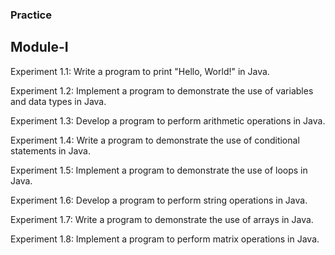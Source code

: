 ### Practice
## Module-I
Experiment 1.1: Write a program to print "Hello, World!" in Java. 

Experiment 1.2: Implement a program to demonstrate the use of variables and data types in Java. 

Experiment 1.3: Develop a program to perform arithmetic operations in Java. 

Experiment 1.4: Write a program to demonstrate the use of conditional statements in Java. 

Experiment 1.5: Implement a program to demonstrate the use of loops in Java. 

Experiment 1.6: Develop a program to perform string operations in Java. 

Experiment 1.7: Write a program to demonstrate the use of arrays in Java. 

Experiment 1.8: Implement a program to perform matrix operations in Java.
